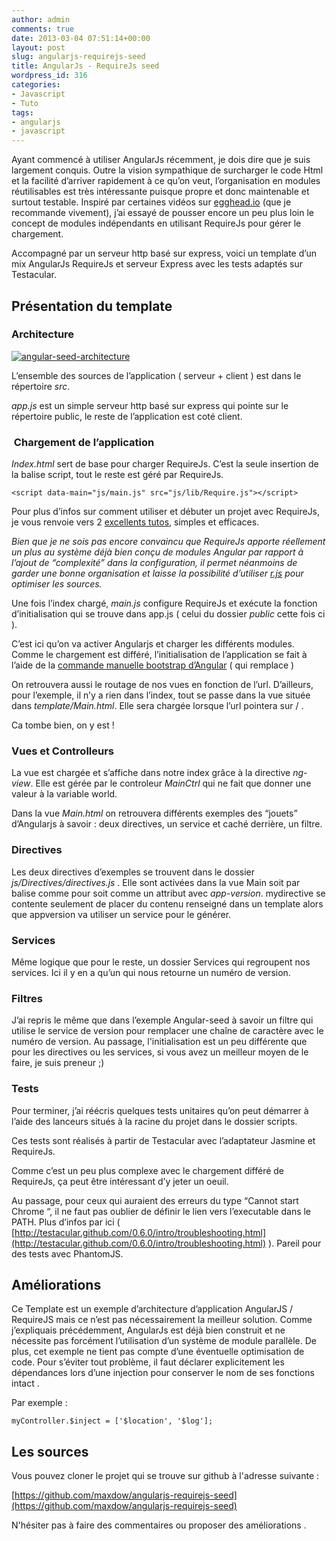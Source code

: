 ```yaml
---
author: admin
comments: true
date: 2013-03-04 07:51:14+00:00
layout: post
slug: angularjs-requirejs-seed
title: AngularJs - RequireJs seed
wordpress_id: 316
categories:
- Javascript
- Tuto
tags:
- angularjs
- javascript
---
```


Ayant commencé à utiliser AngularJs récemment, je dois dire que je suis largement conquis.
Outre la vision sympathique de surcharger le code Html et la facilité d’arriver rapidement à ce qu’on veut, l’organisation en modules réutilisables est très intéressante puisque propre et donc maintenable et surtout testable.
Inspiré par certaines vidéos sur [egghead.io](http://egghead.io/) (que je recommande vivement), j’ai essayé de pousser encore un peu plus loin le concept de modules indépendants en utilisant RequireJs pour gérer le chargement.

Accompagné par un serveur http basé sur express, voici un template d’un mix AngularJs RequireJs et serveur Express avec les tests adaptés sur Testacular.

<!-- more -->


## Présentation du template




### Architecture


[![angular-seed-architecture](http://maxlab.fr/blog/wp-content/uploads/2013/03/angular-seed-architecture2.jpg)](https://github.com/maxdow/angularjs-requirejs-seed)

L’ensemble des sources de l’application ( serveur + client ) est dans le répertoire _src_.

_app.js_ est un simple serveur http basé sur express qui pointe sur le répertoire public, le reste de l’application est coté client.


###  Chargement de l’application


_Index.html_ sert de base pour charger RequireJs. C’est la seule insertion de la balise script, tout le reste est géré par RequireJs.

    
    <script data-main="js/main.js" src="js/lib/Require.js"></script>


Pour plus d’infos sur comment utiliser et débuter un projet avec RequireJs, je vous renvoie vers 2 [excellents ](http://hugeen.wordpress.com/2013/01/03/comment-debuter-avec-Requirejs/)[tutos](http://www.ringabell.org/un-simple-guide-pour-debuter-avec-Requirejs/), simples et efficaces.

_Bien que je ne sois pas encore convaincu que RequireJs apporte réellement un plus au système déjà bien conçu de modules Angular par rapport à l’ajout de “complexité” dans la configuration, il permet néanmoins de garder une bonne organisation et laisse la possibilité d’utiliser [r.js](https://github.com/jrburke/r.js/ ) pour optimiser les sources._

Une fois l’index chargé, _main.js_ configure RequireJs et exécute la fonction d’initialisation qui se trouve dans app.js ( celui du dossier _public_ cette fois ci ).

C’est ici qu’on va activer Angularjs et charger les différents modules. Comme le chargement est différé, l’initialisation de l’application se fait à l’aide de la [commande manuelle bootstrap d’Angular](http://docs.angularjs.org/guide/bootstrap) ( qui remplace <html ng-app> )

On retrouvera aussi le routage de nos vues en fonction de l’url. D’ailleurs, pour l’exemple, il n’y a rien dans l’index, tout se passe dans la vue située dans _template/Main.html_. Elle sera chargée lorsque l’url pointera sur / .

Ca tombe bien, on y est !




### Vues et Controlleurs


La vue est chargée et s’affiche dans notre index grâce à la directive _ng-view_. Elle est gérée par le controleur _MainCtrl_ qui ne fait que donner une valeur à la variable world.

Dans la vue _Main.html_ on retrouvera différents exemples des “jouets” d’Angularjs à savoir : deux directives, un service et caché derrière, un filtre.




### Directives


Les deux directives d’exemples se trouvent dans le dossier _js/Directives/directives.js_ . Elle sont activées dans la vue Main soit par balise comme pour <mydirective></mydirective> soit comme un attribut avec _app-version_.
mydirective se contente seulement de placer du contenu renseigné dans un template alors que appversion va utiliser un service pour le générer.




### Services


Même logique que pour le reste, un dossier Services qui regroupent nos services. Ici il y en a qu’un qui nous retourne un numéro de version.




### Filtres


J’ai repris le même que dans l’exemple Angular-seed à savoir un filtre qui utilise le service de version pour remplacer une chaîne de caractère avec le numéro de version.
Au passage, l'initialisation est un peu différente que pour les directives ou les services, si vous avez un meilleur moyen de le faire, je suis preneur ;)




### Tests


Pour terminer, j’ai réécris quelques tests unitaires qu’on peut démarrer à l’aide des lanceurs situés à la racine du projet dans le dossier scripts.

Ces tests sont réalisés à partir de Testacular avec l’adaptateur Jasmine et RequireJs.

Comme c’est un peu plus complexe avec le chargement différé de RequireJs, ça peut être intéressant d’y jeter un oeuil.

Au passage, pour ceux qui auraient des erreurs du type “Cannot start Chrome
“, il ne faut pas oublier de définir le lien vers l’executable dans le PATH. Plus d’infos par ici ( [http://testacular.github.com/0.6.0/intro/troubleshooting.html](http://testacular.github.com/0.6.0/intro/troubleshooting.html) ). Pareil pour des tests avec PhantomJS.




## Améliorations


Ce Template est un exemple d’architecture d’application AngularJS / RequireJS mais ce n’est pas nécessairement la meilleur solution. Comme j’expliquais précédemment, AngularJs est déjà bien construit et ne nécessite pas forcément l’utilisation d’un système de module parallèle. De plus, cet exemple ne tient pas compte d’une éventuelle optimisation de code. Pour s’éviter tout problème, il faut déclarer explicitement les dépendances lors d’une injection pour conserver le nom de ses fonctions intact .

Par exemple :

    
    myController.$inject = ['$location', '$log'];





## Les sources


Vous pouvez cloner le projet qui se trouve sur github à l'adresse suivante :

[https://github.com/maxdow/angularjs-requirejs-seed](https://github.com/maxdow/angularjs-requirejs-seed)



N'hésiter pas à faire des commentaires ou proposer des améliorations .






